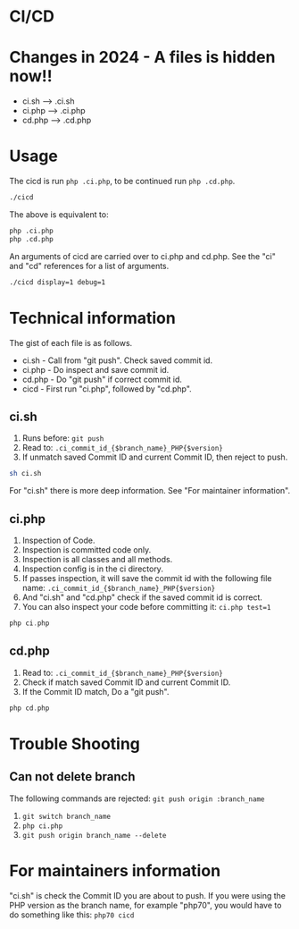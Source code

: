 CI/CD
===

# Changes in 2024 - A files is hidden now!!

 * ci.sh  --> .ci.sh
 * ci.php --> .ci.php
 * cd.php --> .cd.php

# Usage

 The cicd is run `php .ci.php`, to be continued run `php .cd.php`.

```sh
./cicd
```

 The above is equivalent to:

```sh
php .ci.php
php .cd.php
```

 An arguments of cicd are carried over to ci.php and cd.php.
 See the "ci" and "cd" references for a list of arguments.

```sh
./cicd display=1 debug=1
```

# Technical information

 The gist of each file is as follows.

 * ci.sh  - Call from "git push". Check saved commit id.
 * ci.php - Do inspect and save commit id.
 * cd.php - Do "git push" if correct commit id.
 * cicd   - First run "ci.php", followed by "cd.php".

## ci.sh

 1. Runs before: `git push`
 2. Read to: `.ci_commit_id_{$branch_name}_PHP{$version}`
 3. If unmatch saved Commit ID and current Commit ID, then reject to push.

```sh
sh ci.sh
```

 For "ci.sh" there is more deep information. See "For maintainer information".

## ci.php

 1. Inspection of Code.
 1. Inspection is committed code only.
 2. Inspection is all classes and all methods.
 3. Inspection config is in the ci directory.
 4. If passes inspection, it will save the commit id with the following file name: `.ci_commit_id_{$branch_name}_PHP{$version}`
 5. And "ci.sh" and "cd.php" check if the saved commit id is correct.
 6. You can also inspect your code before committing it: `ci.php test=1`

```php
php ci.php
```

## cd.php

1. Read to: `.ci_commit_id_{$branch_name}_PHP{$version}`
2. Check if match saved Commit ID and current Commit ID.
3. If the Commit ID match, Do a "git push".

```php
php cd.php
```

# Trouble Shooting

## Can not delete branch

 The following commands are rejected: `git push origin :branch_name`

 1. `git switch branch_name`
 2. `php ci.php`
 3. `git push origin branch_name --delete`

# For maintainers information

 "ci.sh" is check the Commit ID you are about to push.
 If you were using the PHP version as the branch name, for example "php70", you would have to do something like this: `php70 cicd`
